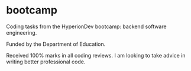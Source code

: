 # bootcamp
Coding tasks from the HyperionDev bootcamp: backend software engineering.

Funded by the Department of Education.

Received 100% marks in all coding reviews.
I am looking to take advice in writing better professional code.
